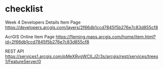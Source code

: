 # checklist

Week 4
Developers Details Item Page
https://developers.arcgis.com/layers/2f66db1ccd7845f5b276e7c83d855cf8

AcrGIS Online Item Page
https://fleming.maps.arcgis.com/home/item.html?id=2f66db1ccd7845f5b276e7c83d855cf8

REST API
https://services1.arcgis.com/pMeXRvgWClLJZr3s/arcgis/rest/services/trees1/FeatureServer/0
